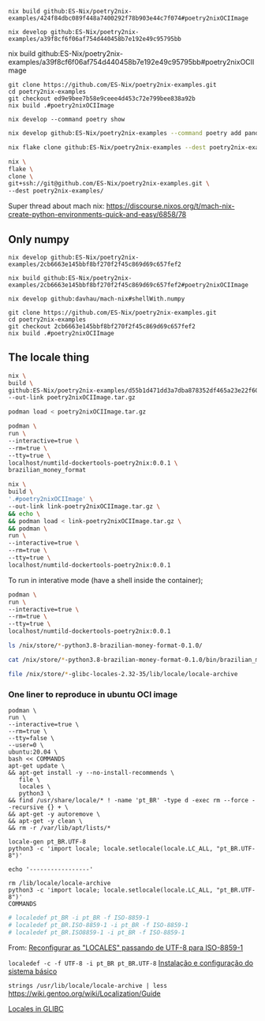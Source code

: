 


```
nix build github:ES-Nix/poetry2nix-examples/424f84dbc089f448a7400292f78b903e44c7f074#poetry2nixOCIImage
```

```
nix develop github:ES-Nix/poetry2nix-examples/a39f8cf6f06af754d440458b7e192e49c95795bb
```

nix build github:ES-Nix/poetry2nix-examples/a39f8cf6f06af754d440458b7e192e49c95795bb#poetry2nixOCIImage


```
git clone https://github.com/ES-Nix/poetry2nix-examples.git
cd poetry2nix-examples
git checkout ed9e9bee7b58e9ceee4d453c72e799bee838a92b
nix build .#poetry2nixOCIImage
```

```
nix develop --command poetry show
```

```bash
nix develop github:ES-Nix/poetry2nix-examples --command poetry add pandas
```

```bash
nix flake clone github:ES-Nix/poetry2nix-examples --dest poetry2nix-examples/
```

```bash
nix \
flake \
clone \
git+ssh://git@github.com/ES-Nix/poetry2nix-examples.git \
--dest poetry2nix-examples/
```

Super thread about mach nix:
https://discourse.nixos.org/t/mach-nix-create-python-environments-quick-and-easy/6858/78

## Only numpy

```
nix develop github:ES-Nix/poetry2nix-examples/2cb6663e145bbf8bf270f2f45c869d69c657fef2
```

```
nix build github:ES-Nix/poetry2nix-examples/2cb6663e145bbf8bf270f2f45c869d69c657fef2#poetry2nixOCIImage
```

```
nix develop github:davhau/mach-nix#shellWith.numpy
```

```
git clone https://github.com/ES-Nix/poetry2nix-examples.git
cd poetry2nix-examples
git checkout 2cb6663e145bbf8bf270f2f45c869d69c657fef2
nix build .#poetry2nixOCIImage
```

## The locale thing


```bash
nix \
build \
github:ES-Nix/poetry2nix-examples/d55b1d471dd3a7dba878352df465a23e22f60101#poetry2nixOCIImage \
--out-link poetry2nixOCIImage.tar.gz

podman load < poetry2nixOCIImage.tar.gz

podman \
run \
--interactive=true \
--rm=true \
--tty=true \
localhost/numtild-dockertools-poetry2nix:0.0.1 \
brazilian_money_format
```


```bash
nix \
build \
'.#poetry2nixOCIImage' \
--out-link link-poetry2nixOCIImage.tar.gz \
&& echo \
&& podman load < link-poetry2nixOCIImage.tar.gz \
&& podman \
run \
--interactive=true \
--rm=true \
--tty=true \
localhost/numtild-dockertools-poetry2nix:0.0.1
```


To run in interative mode (have a shell inside the container);
```bash
podman \
run \
--interactive=true \
--rm=true \
--tty=true \
localhost/numtild-dockertools-poetry2nix:0.0.1
```

```bash
ls /nix/store/*-python3.8-brazilian-money-format-0.1.0/
```

```bash
cat /nix/store/*-python3.8-brazilian-money-format-0.1.0/bin/brazilian_money_format
```

```bash
file /nix/store/*-glibc-locales-2.32-35/lib/locale/locale-archive
```

### One liner to reproduce in ubuntu OCI image


```
podman \
run \
--interactive=true \
--rm=true \
--tty=false \
--user=0 \
ubuntu:20.04 \
bash << COMMANDS
apt-get update \
&& apt-get install -y --no-install-recommends \
   file \
   locales \
   python3 \
&& find /usr/share/locale/* ! -name 'pt_BR' -type d -exec rm --force --recursive {} + \
&& apt-get -y autoremove \
&& apt-get -y clean \
&& rm -r /var/lib/apt/lists/*

locale-gen pt_BR.UTF-8
python3 -c 'import locale; locale.setlocale(locale.LC_ALL, "pt_BR.UTF-8")'

echo '-----------------'

rm /lib/locale/locale-archive
python3 -c 'import locale; locale.setlocale(locale.LC_ALL, "pt_BR.UTF-8")'
COMMANDS
```


```bash
# localedef pt_BR -i pt_BR -f ISO-8859-1
# localedef pt_BR.ISO-8859-1 -i pt_BR -f ISO-8859-1
# localedef pt_BR.ISO8859-1 -i pt_BR -f ISO-8859-1
```
From: [Reconfigurar as "LOCALES" passando de UTF-8 para ISO-8859-1](https://www.vivaolinux.com.br/dica/Reconfigurar-as-LOCALES-passando-de-UTF8-para-ISO88591)


`localedef -c -f UTF-8 -i pt_BR pt_BR.UTF-8`
[ Instalação e configuração do sistema básico](https://forum.archlinux-br.org/viewtopic.php?pid=23363#p23363)


`strings /usr/lib/locale/locale-archive | less`
https://wiki.gentoo.org/wiki/Localization/Guide

[Locales in GLIBC](https://sourceware.org/glibc/wiki/Locales)
